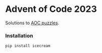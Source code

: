# Advent of Code 2023
Solutions to [AOC puzzles](https://adventofcode.com/2023).

### Installation
```commandline
pip install icecream
```
